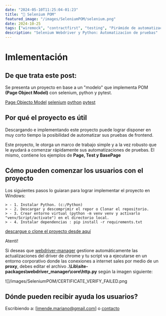 ```yaml
---
date: "2024-05-10T11:25:04-01:23"
title: "🤖 Selenium POM"
featured_image: "/images/SeleniumPOM/selenium.png"
date: 2024-10-25
tags: ["wiremock", "contractfirst", "testing", "Pirámide de automatización"]
description: "Selenium Webdriver y Python: Automatizacíon de pruebas"
---
```


# Imlementación

## De que trata este post:

Se presenta un proyecto en base a un "modelo" que implementa POM **(Page Object Model)** con selenium, python y pytest.

[Page Objecto Model](https://www.selenium.dev/documentation/test_practices/encouraged/page_object_models/)
[selenium](https://www.selenium.dev/)
[python](https://www.python.org/)
[pytest](http://pytest.org/)

## Por qué el proyecto es útil

Descargando e implementando este proyecto puede lograr disponer en muy corto tiempo la posibilidad de automatizar sus pruebas de frontend.

Este proyecto, le otorga un marco de trabajo simple y a la vez robusto que le ayudará a comenzar rápidamente sus automatizaciones de pruebas. El mismo, contiene los ejemplos de **Page, Test y BasePage**

## Cómo pueden comenzar los usuarios con el proyecto

Los siguientes pasos lo guiaran para lograr implementar el proyecto en Windows:

    > - 1. Instalar Python. (c:/Python)
    > - 2. Descargar y descomprimir el repor o Clonar el repositorio.
    > - 3. Crear entorno virtual (python -m venv venv y activarlo "venv/Script/activate") en el directorio local.
    > - 4. Instalar dependencias : pip install -r requirements.txt

 [descargue o clone el proyecto desde aquí](https://github.com/MarianoImende/SimpleSeleniumPOM.git)

Atenti!

Si deseas que [webdriver-manager](https://pypi.org/project/webdriver-manager/) gestione automáticamente las actualizaciones del driver de chrome y tu script va a ejecutarse en un entorno corporativo donde las conexiones a internet sales por medio de un **proxy**, debes editar el archivo **.\Lib\site-packages\webdriver_manager\core\http.py** según la imagen siguiente:

![]/images/SeleniumPOM/CERTIFICATE_VERIFY_FAILED.png

## Dónde pueden recibir ayuda los usuarios?

Escribiendo a: [imende.mariano@gmail.com] o [contacto](https://www.automationtesting.ar/contact/)
